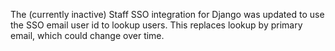 The (currently inactive) Staff SSO integration for Django was updated to use the SSO email user id to lookup users. This replaces lookup by primary email, which could change over time.